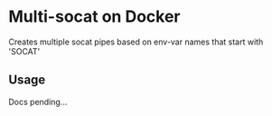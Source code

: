 # Multi-socat on Docker

Creates multiple socat pipes based on env-var names that start with 'SOCAT'

## Usage

Docs pending...

